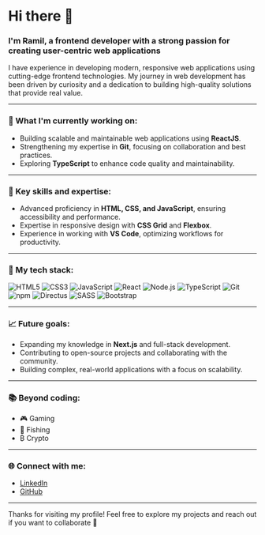 # Hi there 👋

### I'm Ramil, a frontend developer with a strong passion for creating user-centric web applications

I have experience in developing modern, responsive web applications using cutting-edge frontend technologies. My journey in web development has been driven by curiosity and a dedication to building high-quality solutions that provide real value.

---

### 🌟 What I'm currently working on:
- Building scalable and maintainable web applications using **ReactJS**.
- Strengthening my expertise in **Git**, focusing on collaboration and best practices.
- Exploring **TypeScript** to enhance code quality and maintainability.

---

### 📝 Key skills and expertise:
- Advanced proficiency in **HTML, CSS, and JavaScript**, ensuring accessibility and performance.
- Expertise in responsive design with **CSS Grid** and **Flexbox**.
- Experience in working with **VS Code**, optimizing workflows for productivity.

---

### 📝 My tech stack:

![HTML5](https://img.shields.io/badge/HTML5-E34F26?style=for-the-badge&logo=html5&logoColor=white)
![CSS3](https://img.shields.io/badge/CSS3-1572B6?style=for-the-badge&logo=css3&logoColor=white)
![JavaScript](https://img.shields.io/badge/JavaScript-F7DF1E?style=for-the-badge&logo=javascript&logoColor=black)
![React](https://img.shields.io/badge/React-20232A?style=for-the-badge&logo=react&logoColor=61DAFB)
![Node.js](https://img.shields.io/badge/Node.js-43853D?style=for-the-badge&logo=node.js&logoColor=white)
![TypeScript](https://img.shields.io/badge/TypeScript-007ACC?style=for-the-badge&logo=typescript&logoColor=white)
![Git](https://img.shields.io/badge/Git-F05032?style=for-the-badge&logo=git&logoColor=white)
![npm](https://img.shields.io/badge/NPM-CB3837?style=for-the-badge&logo=npm&logoColor=white)
![Directus](https://img.shields.io/badge/Directus-000000?style=for-the-badge&logo=directus&logoColor=white)
![SASS](https://img.shields.io/badge/SASS-CC6699?style=for-the-badge&logo=sass&logoColor=white)
![Bootstrap](https://img.shields.io/badge/Bootstrap-563D7C?style=for-the-badge&logo=bootstrap&logoColor=white)

---

### 📈 Future goals:
- Expanding my knowledge in **Next.js** and full-stack development.
- Contributing to open-source projects and collaborating with the community.
- Building complex, real-world applications with a focus on scalability.

---

### 📚 Beyond coding:
- 🎮 Gaming
- 🎣 Fishing
- ₿ Crypto

---

### 🌐 Connect with me:
- [LinkedIn](https://www.linkedin.com/in/ramilnovruzov)
- [GitHub](https://github.com/ramikoff)

---

Thanks for visiting my profile! Feel free to explore my projects and reach out if you want to collaborate 🚀


